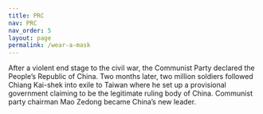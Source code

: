 ```yaml
---
title: PRC
nav: PRC
nav_order: 5
layout: page
permalink: /wear-a-mask
---
```


After a violent end stage to the civil war, the Communist Party declared the People’s Republic of China. Two months later, two million soldiers followed Chiang Kai-shek into exile to Taiwan where he set up a provisional government claiming to be the legitimate ruling body of China. Communist party chairman Mao Zedong became China’s new leader.
